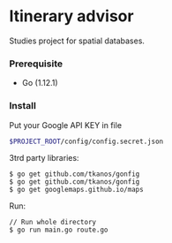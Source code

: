 # Itinerary advisor

Studies project for spatial databases.

### Prerequisite
- Go (1.12.1)

### Install
Put your Google API KEY in file
```bash
$PROJECT_ROOT/config/config.secret.json
```
3trd party libraries:
```
$ go get github.com/tkanos/gonfig
$ go get github.com/tkanos/gonfig
$ go get googlemaps.github.io/maps
```
Run:
```
// Run whole directory
$ go run main.go route.go
```